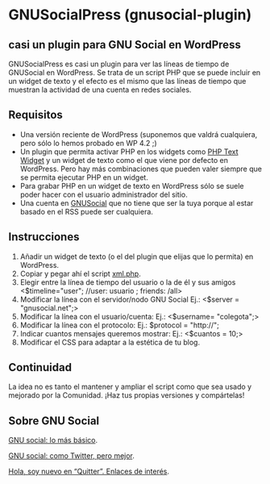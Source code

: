 # GNUSocialPress (gnusocial-plugin)
## casi un plugin para GNU Social en WordPress

GNUSocialPress es casi un plugin para ver las líneas de tiempo de GNUSocial en WordPress.
Se trata de un script PHP que se puede incluir en un widget de texto y el efecto es el mismo que las líneas de tiempo que muestran la actividad de una cuenta en redes sociales.

## Requisitos
* Una versión reciente de WordPress (suponemos que valdrá cualquiera, pero sólo lo hemos probado en WP 4.2 ;)
* Un plugin que permita activar PHP en los widgets como [PHP Text Widget](https://wordpress.org/plugins/php-text-widget/) y  un widget de texto como el que viene por defecto en WordPress. Pero hay más combinaciones que pueden valer siempre que se permita ejecutar PHP en un widget.
* Para grabar PHP en un widget de texto en WordPress sólo se suele poder hacer con el usuario administrador del sitio.
* Una cuenta en [GNUSocial](https://flosspirit.wordpress.com/2014/10/12/gnu-social-como-twitter-pero-mejor/) que no tiene que ser la tuya porque al estar basado en el RSS puede ser cualquiera.


## Instrucciones
1. Añadir un widget de texto (o el del plugin que elijas que lo permita) en WordPress.
2. Copiar y pegar ahí el script [xml.php](https://github.com/escobrice/gnusocial-plugin/blob/master/xml.php).
3. Elegir entre la línea de tiempo del usuario o la de él y sus amigos
    <$timeline="user"; //user: usuario ; friends: /all>
3. Modificar la línea con el servidor/nodo GNU Social
    Ej.: <$server = "gnusocial.net";>
4. Modificar la línea con el usuario/cuenta:
    Ej.: <$username= "colegota";>
5. Modificar la línea con el protocolo:
    Ej.: $protocol = "http://";
4. Indicar cuantos mensajes queremos mostrar:
    Ej.: <$cuantos = 10;>
7. Modificar el CSS para adaptar a la estética de tu blog.

## Continuidad
La idea no es tanto el mantener y ampliar el script como que sea usado y mejorado por la Comunidad.
¡Haz tus propias versiones y compártelas!

## Sobre GNU Social
[GNU social: lo más básico](https://flosspirit.wordpress.com/2015/01/16/gnu-social-lo-mas-basico/).

[GNU social: como Twitter, pero mejor](https://flosspirit.wordpress.com/2014/10/12/gnu-social-como-twitter-pero-mejor/).

[Hola, soy nuevo en “Quitter”. Enlaces de interés](https://flosspirit.wordpress.com/2015/01/17/quitter/).


